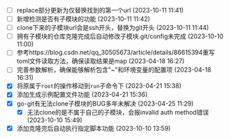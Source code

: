   - [ ] replace部分更新为仅替换找到的第一个url (2023-10-11 11:41)
  - [ ] 新增检测是否有子模块的功能 (2023-10-11 11:42)
  - [ ] clone下来的子模块url会是ssh开头，替换为git开头 (2023-10-11 11:44)
  - [ ] 拥有子模块的仓库克隆完成后自动修改子模块.git/config未完成 (2023-10-10 11:00)
  - [ ] 参考https://blog.csdn.net/qq_30505673/article/details/86615394重写toml文件读取方法，确保读取结果是map (2023-04-18 16:27)
  - [ ] 完善参数解析，确保能够解析包含"~"和环境变量的配置项 (2023-04-18 16:31)
  - [X] 将原属于`root`的操作移动到`run`子命令下 (2023-04-21 15:38)
  - [X] 添加生成示例配置文件功能 (2023-04-21 15:36)
  - [X] go-git有无法clone子模块的BUG多年未解决 (2023-04-25 11:29)
    - [X] 无法clone的是不属于自己的子模块，会报invalid auth method错误 (2023-10-10 15:49)
  - [X] 添加克隆完后自动执行指定脚本功能 (2023-10-10 13:59)
